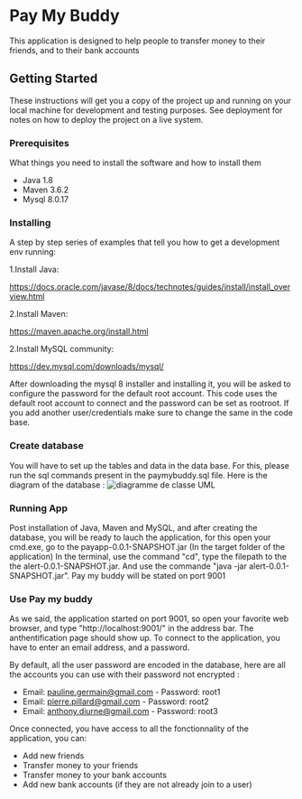 # Pay My Buddy

This application is designed to help people to transfer money to their friends, and to their bank accounts

## Getting Started

These instructions will get you a copy of the project up and running on your local machine for development and testing purposes. See deployment for notes on how to deploy the project on a live system.

### Prerequisites

What things you need to install the software and how to install them

- Java 1.8
- Maven 3.6.2
- Mysql 8.0.17

### Installing

A step by step series of examples that tell you how to get a development env running:

1.Install Java:

https://docs.oracle.com/javase/8/docs/technotes/guides/install/install_overview.html

2.Install Maven:

https://maven.apache.org/install.html

2.Install MySQL community:

https://dev.mysql.com/downloads/mysql/

After downloading the mysql 8 installer and installing it, you will be asked to configure the password 
for the default root account. This code uses the default root account to connect and the password can 
be set as rootroot. If you add another user/credentials make sure to change the same in the code base.

### Create database

You will have to set up the tables and data in the data base. For this, please run the sql commands present in the paymybuddy.sql file.
Here is the diagram of the database : 
![diagramme de classe UML](https://user-images.githubusercontent.com/85555120/152167417-cef0f168-b820-4c41-8978-846a955308ef.jpg)

### Running App

Post installation of Java,  Maven and MySQL, and after creating the database, you will be ready to lauch the application, for this open your cmd.exe, go to the payapp-0.0.1-SNAPSHOT.jar (In the target folder of the application)
In the terminal, use the command "cd", type the filepath to the the alert-0.0.1-SNAPSHOT.jar. And use the commande "java -jar alert-0.0.1-SNAPSHOT.jar". Pay my buddy will be stated on port 9001

### Use Pay my buddy

As we said, the application started on port 9001, so open your favorite web browser, and type "http://localhost:9001/" in the address bar. The anthentification page should show up.
To connect to the application, you have to enter an email address, and a password. 

By default, all the user password are encoded in the database, here are all the accounts you can use with their password not encrypted : 

- Email: pauline.germain@gmail.com - Password: root1
- Email: pierre.pillard@gmail.com - Password: root2
- Email: anthony.diurne@gmail.com - Password: root3


Once connected, you have access to all the fonctionnality of the application, you can:
- Add new friends
- Transfer money to your friends
- Transfer money to your bank accounts
- Add new bank accounts (if they are not already join to a user)
